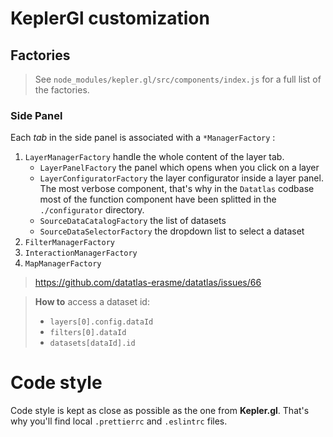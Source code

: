 # KeplerGl customization

## Factories

> See `node_modules/kepler.gl/src/components/index.js` for a full list of the factories.

### Side Panel

Each _tab_ in the side panel is associated with a `*ManagerFactory` :

1. `LayerManagerFactory` handle the whole content of the layer tab.
   - `LayerPanelFactory` the panel which opens when you click on a layer
   - `LayerConfiguratorFactory` the layer configurator inside a layer panel. The most verbose component, that's why in the `Datatlas` codbase most of the function component have been splitted in the `./configurator` directory.
   - `SourceDataCatalogFactory` the list of datasets
   - `SourceDataSelectorFactory` the dropdown list to select a dataset
2. `FilterManagerFactory`
3. `InteractionManagerFactory`
4. `MapManagerFactory`

> https://github.com/datatlas-erasme/datatlas/issues/66

> **How to** access a dataset id:
>
> - `layers[0].config.dataId`
> - `filters[0].dataId`
> - `datasets[dataId].id`

# Code style

Code style is kept as close as possible as the one from **Kepler.gl**. That's why you'll find local `.prettierrc` and `.eslintrc` files.
